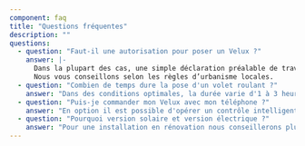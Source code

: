 ```yaml
---
component: faq
title: "Questions fréquentes"
description: ""
questions:
  - question: "Faut-il une autorisation pour poser un Velux ?"
    answer: |-
      Dans la plupart des cas, une simple déclaration préalable de travaux en mairie suffit. 
      Nous vous conseillons selon les règles d’urbanisme locales.
  - question: "Combien de temps dure la pose d'un volet roulant ?"
    answer: "Dans des conditions optimales, la durée varie d'1 à 3 heures en fonction des modèles (filaire ou non)"
  - question: "Puis-je commander mon Velux avec mon téléphone ?"
    answer: "En option il est possible d'opérer un contrôle intelligent via Apple HomeKit ou Google Home"
  - question: "Pourquoi version solaire et version électrique ?"
    answer: "Pour une installation en rénovation nous conseillerons plus facilement la version solaire, et électrique pour le neuf"
---
```

